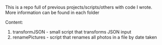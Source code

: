This is a repo full of previous projects/scripts/others with code I wrote.
More information can be found in each folder

Content:

1.  transformJSON                      - small script that transforms JSON input
2.  renamePictures                     - script that renames all photos in a file by date taken
